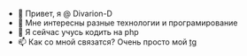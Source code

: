 - 👋 Привет, я @ Divarion-D
- 👀 Мне интересны разные технологии и програмирование
- 🌱 Я сейчас учусь кодить на php 
- 📫 Как со мной связатся? Очень просто мой [tg](https://t.me/Divarion_D)
